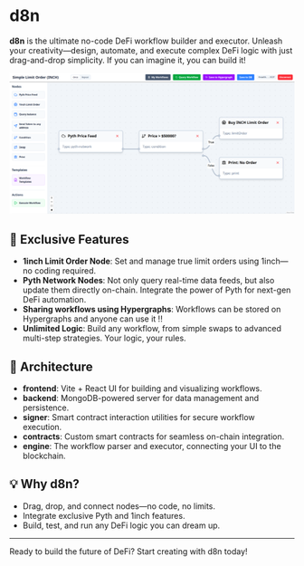 # d8n

**d8n** is the ultimate no-code DeFi workflow builder and executor. Unleash your creativity—design, automate, and execute complex DeFi logic with just drag-and-drop simplicity. If you can imagine it, you can build it!

![Sample UI](sample_UI.png)

## 🚀 Exclusive Features
- **1inch Limit Order Node**: Set and manage true limit orders using 1inch—no coding required.
- **Pyth Network Nodes**: Not only query real-time data feeds, but also update them directly on-chain. Integrate the power of Pyth for next-gen DeFi automation.
- **Sharing workflows using Hypergraphs**: Workflows can be stored on Hypergraphs and anyone can use it !!
- **Unlimited Logic**: Build any workflow, from simple swaps to advanced multi-step strategies. Your logic, your rules.

## 🧩 Architecture
- **frontend**: Vite + React UI for building and visualizing workflows.
- **backend**: MongoDB-powered server for data management and persistence.
- **signer**: Smart contract interaction utilities for secure workflow execution.
- **contracts**: Custom smart contracts for seamless on-chain integration.
- **engine**: The workflow parser and executor, connecting your UI to the blockchain.

## 💡 Why d8n?
- Drag, drop, and connect nodes—no code, no limits.
- Integrate exclusive Pyth and 1inch features.
- Build, test, and run any DeFi logic you can dream up.

---
Ready to build the future of DeFi? Start creating with d8n today!